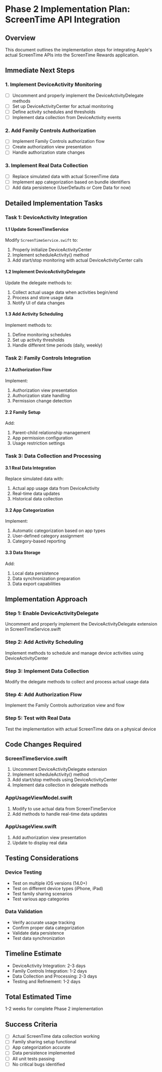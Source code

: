 # Phase 2 Implementation Plan: ScreenTime API Integration

## Overview
This document outlines the implementation steps for integrating Apple's actual ScreenTime APIs into the ScreenTime Rewards application.

## Immediate Next Steps

### 1. Implement DeviceActivity Monitoring
- [ ] Uncomment and properly implement the DeviceActivityDelegate methods
- [ ] Set up DeviceActivityCenter for actual monitoring
- [ ] Define activity schedules and thresholds
- [ ] Implement data collection from DeviceActivity events

### 2. Add Family Controls Authorization
- [ ] Implement Family Controls authorization flow
- [ ] Create authorization view presentation
- [ ] Handle authorization state changes

### 3. Implement Real Data Collection
- [ ] Replace simulated data with actual ScreenTime data
- [ ] Implement app categorization based on bundle identifiers
- [ ] Add data persistence (UserDefaults or Core Data for now)

## Detailed Implementation Tasks

### Task 1: DeviceActivity Integration

#### 1.1 Update ScreenTimeService
Modify `ScreenTimeService.swift` to:
1. Properly initialize DeviceActivityCenter
2. Implement scheduleActivity() method
3. Add start/stop monitoring with actual DeviceActivityCenter calls

#### 1.2 Implement DeviceActivityDelegate
Update the delegate methods to:
1. Collect actual usage data when activities begin/end
2. Process and store usage data
3. Notify UI of data changes

#### 1.3 Add Activity Scheduling
Implement methods to:
1. Define monitoring schedules
2. Set up activity thresholds
3. Handle different time periods (daily, weekly)

### Task 2: Family Controls Integration

#### 2.1 Authorization Flow
Implement:
1. Authorization view presentation
2. Authorization state handling
3. Permission change detection

#### 2.2 Family Setup
Add:
1. Parent-child relationship management
2. App permission configuration
3. Usage restriction settings

### Task 3: Data Collection and Processing

#### 3.1 Real Data Integration
Replace simulated data with:
1. Actual app usage data from DeviceActivity
2. Real-time data updates
3. Historical data collection

#### 3.2 App Categorization
Implement:
1. Automatic categorization based on app types
2. User-defined category assignment
3. Category-based reporting

#### 3.3 Data Storage
Add:
1. Local data persistence
2. Data synchronization preparation
3. Data export capabilities

## Implementation Approach

### Step 1: Enable DeviceActivityDelegate
Uncomment and properly implement the DeviceActivityDelegate extension in ScreenTimeService.swift

### Step 2: Add Activity Scheduling
Implement methods to schedule and manage device activities using DeviceActivityCenter

### Step 3: Implement Data Collection
Modify the delegate methods to collect and process actual usage data

### Step 4: Add Authorization Flow
Implement the Family Controls authorization view and flow

### Step 5: Test with Real Data
Test the implementation with actual ScreenTime data on a physical device

## Code Changes Required

### ScreenTimeService.swift
1. Uncomment DeviceActivityDelegate extension
2. Implement scheduleActivity() method
3. Add start/stop methods using DeviceActivityCenter
4. Implement data collection in delegate methods

### AppUsageViewModel.swift
1. Modify to use actual data from ScreenTimeService
2. Add methods to handle real-time data updates

### AppUsageView.swift
1. Add authorization view presentation
2. Update to display real data

## Testing Considerations

### Device Testing
- Test on multiple iOS versions (14.0+)
- Test on different device types (iPhone, iPad)
- Test family sharing scenarios
- Test various app categories

### Data Validation
- Verify accurate usage tracking
- Confirm proper data categorization
- Validate data persistence
- Test data synchronization

## Timeline Estimate
- DeviceActivity Integration: 2-3 days
- Family Controls Integration: 1-2 days
- Data Collection and Processing: 2-3 days
- Testing and Refinement: 1-2 days

## Total Estimated Time
1-2 weeks for complete Phase 2 implementation

## Success Criteria
- [ ] Actual ScreenTime data collection working
- [ ] Family sharing setup functional
- [ ] App categorization accurate
- [ ] Data persistence implemented
- [ ] All unit tests passing
- [ ] No critical bugs identified